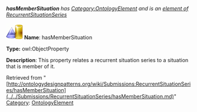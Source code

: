 ___hasMemberSituation__ has [Category:OntologyElement](../../Category/OntologyElement.md "Category:OntologyElement") and is an [element of](../../Property/ElementOf.md "Property:ElementOf") [RecurrentSituationSeries](../../Submissions/RecurrentSituationSeries.md "Submissions:RecurrentSituationSeries")_


  




[![ObjectProperty](../../images/thumb/c/c3/ObjectProperty.gif/45px-ObjectProperty.gif)](../../Image/ObjectProperty.gif.md "ObjectProperty")
__Name__: hasMemberSituation 


__Type:__ owl:ObjectProperty 


__Description__: This property relates a recurrent situation series to a situation that is member of it. 





Retrieved from "[http://ontologydesignpatterns.org/wiki/Submissions:RecurrentSituationSeries/hasMemberSituation](../../Submissions/RecurrentSituationSeries/hasMemberSituation.md)"
 [Category](http://ontologydesignpatterns.org/wiki/Special:Categories "Special:Categories"): [OntologyElement](../../Category/OntologyElement.md "Category:OntologyElement")